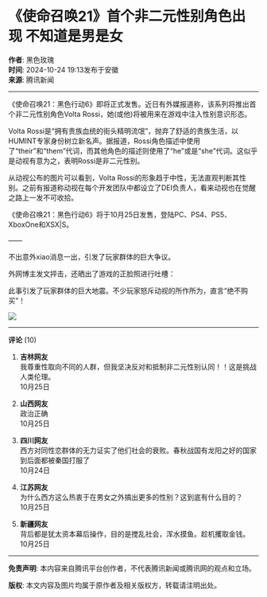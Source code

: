 # 《使命召唤21》首个非二元性别角色出现 不知道是男是女

**作者**: 黑色玫瑰  
**时间**: 2024-10-24 19:13发布于安徽  
**来源**: 腾讯新闻  

---

《使命召唤21：黑色行动6》即将正式发售。近日有外媒报道称，该系列将推出首个非二元性别角色Volta Rossi，她(或他)将被用来在游戏中注入性别意识形态。

Volta Rossi是“拥有贵族血统的街头精明流氓”，抛弃了舒适的贵族生活，以HUMINT专家身份树立新名声。据报道，Rossi角色描述中使用了“their”和“them”代词，而其他角色的描述则使用了“he”或是“she”代词。这似乎是动视有意为之，表明Rossi是非二元性别。

从动视公布的图片可以看到，Volta Rossi的形象趋于中性，无法直观判断其性别。之前有报道称动视在每个开发团队中都设立了DEI负责人，看来动视也在觉醒之路上一发不可收拾。

《使命召唤21：黑色行动6》将于10月25日发售，登陆PC、PS4、PS5、XboxOne和XSX|S。

——

不出意外xiao消息一出，引发了玩家群体的巨大争议。

外网博主发文抨击，还晒出了游戏的正脸照进行吐槽：

此事引发了玩家群体的巨大地震。不少玩家怒斥动视的所作所为，直言“绝不购买”！

![](https://inews.gtimg.com/newsapp_bt/0/1012205723968_6694/0)  

---

**评论** (10)

1. **吉林网友**  
   我尊重性取向不同的人群，但我坚决反对和抵制非二元性别认同！！这是挑战人类伦理。  
   10月25日

2. **山西网友**  
   政治正确  
   10月25日

3. **四川网友**  
   西方对同性恋群体的无力证实了他们社会的衰败。春秋战国有龙阳之好的国家到后面都被秦国打服了  
   10月24日

4. **江苏网友**  
   为什么西方这么热衷于在男女之外搞出更多的性别？这到底有什么目的？  
   10月25日

5. **新疆网友**  
   背后都是犹太资本幕后操作，目的是搅乱社会，浑水摸鱼。趁机攫取金钱。  
   10月25日  

---

**免责声明**: 本内容来自腾讯平台创作者，不代表腾讯新闻或腾讯网的观点和立场。

**版权**: 本文内容及图片均属于原作者及相关版权方，转载请注明出处。